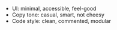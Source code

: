 - UI: minimal, accessible, feel-good
- Copy tone: casual, smart, not cheesy
- Code style: clean, commented, modular
